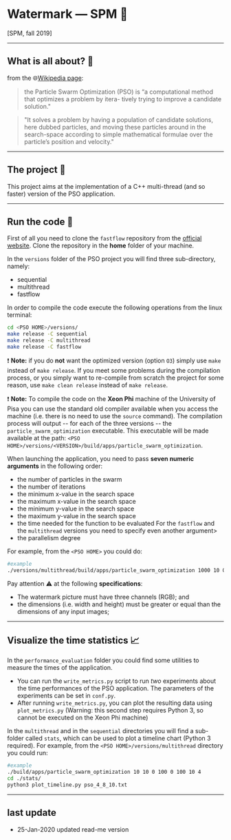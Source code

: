 # Watermark ― SPM :helicopter:
[SPM, fall 2019]

----
## What is all about? :mega:
from the :globe_with_meridians:[Wikipedia page](https://en.wikipedia.org/wiki/Digital_watermarking):

> the Particle Swarm Optimization (PSO) is “a computational method that optimizes a problem by itera-
tively trying to improve a candidate solution."

> "It solves a problem by having a population of candidate solutions, here dubbed particles, and moving these particles around in the search-space according to simple mathematical formulae over the particle’s position and velocity."
---
## The project :pencil:
This project aims at the implementation of a C++ multi-thread (and so faster) version of the PSO application.

---
## Run the code :rocket:

First of all you need to clone the `fastflow` repository from the [official website](https://github.com/fastflow/fastflow). Clone the repository in the **home** folder of your machine. 

In the `versions` folder of the PSO project you will find three sub-directory, namely:
- sequential
- multithread
- fastflow

In order to compile the code execute the following operations from the linux terminal:
```bash
cd <PSO HOME>/versions/
make release -C sequential
make release -C multithread
make release -C fastflow
```
:exclamation: **Note:** if you do **not** want the optimized version (option `O3`) simply use `make` instead of `make release`. If you meet some problems during the compilation process, or you simply want to re-compile from scratch the project for some reason, use `make clean release` instead of `make release`.

:exclamation: **Note:** To compile the code on the **Xeon Phi** machine of the University of Pisa you can use the standard old compiler available when you access the machine (i.e. there is no need to use the `source` command).
The compilation process will output -- for each of the three versions -- the `particle_swarm_optimization` executable. This executable will be made available at the path: `<PSO HOME>/versions/<VERSION>/build/apps/particle_swarm_optimization`. 

When launching the application, you need to pass **seven numeric arguments** in the following order:
- the number of particles in the swarm
- the number of iterations
- the minimum x-value in the search space
- the maximum x-value in the search space
- the minimum y-value in the search space
- the maximum y-value in the search space
- the time needed for the function to be evaluated
For the `fastflow` and the `multithread` versions you need to specify even another argument>
- the parallelism degree

For example, from the `<PSO HOME>` you could do:
```bash
#example
./versions/multithread/build/apps/particle_swarm_optimization 1000 10 0 100 0 100 10 4
```

 Pay attention :warning: at the following **specifications**:
- The watermark picture must have three channels (RGB); and
- the dimensions (i.e. width and height) must be greater or equal than the dimensions of any input images;

----
## Visualize the time statistics :chart_with_upwards_trend:
In the `performance_evaluation` folder you could find some utilities to measure the times of the application.
- You can run the `write_metrics.py` script to run *two* experiments about the time performances of the PSO application. The parameters of the experiments can be set in `conf.py`.
- After running `write_metrics.py`, you can plot the resulting data using `plot_metrics.py` (Warning: this second step requires Python 3, so cannot be executed on the Xeon Phi machine)

In the `multithread` and in the `sequential` directories you will find a sub-folder called `stats`, which can be used to plot a timeline chart (Python 3 required).
For example, from the `<PSO HOME>/versions/multithread` directory you could run:
```bash
#example
./build/apps/particle_swarm_optimization 10 10 0 100 0 100 10 4
cd ./stats/
python3 plot_timeline.py pso_4_8_10.txt 

```

----
## last update
* 25-Jan-2020 updated read-me version
